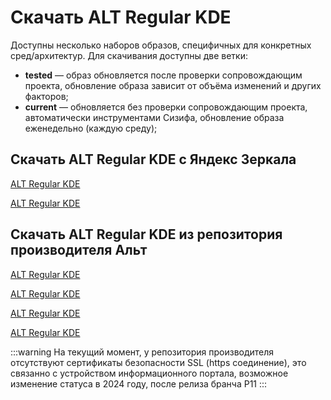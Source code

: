 # Скачать ALT Regular KDE

Доступны несколько наборов образов, специфичных для конкретных сред/архитектур. Для скачивания доступны две ветки:

- **tested** — образ обновляется после проверки сопровождающим проекта, обновление образа зависит от объёма изменений и других факторов;
- **current** — обновляется без проверки сопровождающим проекта, автоматически инструментами Сизифа, обновление образа еженедельно (каждую среду);

## Скачать ALT Regular KDE с Яндекс Зеркала

[ALT Regular KDE <Badge type="info" text="tested" /><Badge type="tip" text="x86_64" /><Badge type="tip" text="Рекомендуемый" />](https://mirror.yandex.ru/altlinux-nightly/tested/regular-kde-latest-x86_64.iso)

[ALT Regular KDE <Badge type="info" text="current" /><Badge type="tip" text="x86_64" />](https://mirror.yandex.ru/altlinux-nightly/current/regular-kde5-latest-x86_64.iso)

## Скачать ALT Regular KDE из репозитория производителя Альт

[ALT Regular KDE <Badge type="info" text="tested" /><Badge type="tip" text="x86_64" /><Badge type="tip" text="Рекомендуемый" />](http://nightly.altlinux.org/sisyphus/tested/regular-kde5-latest-x86_64.iso)

[ALT Regular KDE <Badge type="info" text="tested" /><Badge type="tip" text="aarch64" /><Badge type="tip" text="Рекомендуемый" />](http://nightly.altlinux.org/sisyphus-aarch64/tested/regular-kde5-latest-aarch64.iso)

[ALT Regular KDE <Badge type="info" text="current" /><Badge type="tip" text="x86_64" />](http://nightly.altlinux.org/sisyphus/current/regular-kde5-latest-x86_64.iso)

[ALT Regular KDE <Badge type="info" text="current" /><Badge type="tip" text="aarch64" />](http://nightly.altlinux.org/sisyphus-aarch64/current/regular-kde5-latest-aarch64.iso)

:::warning
На текущий момент, у репозитория производителя отсутствуют сертификаты безопасности SSL (https соединение), это связанно с устройством информационного портала, возможное изменение статуса в 2024 году, после релиза бранча P11
:::
